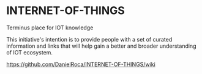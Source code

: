 # INTERNET-OF-THINGS
Terminus place for IOT knowledge

This initiative's intention is to provide people with a set of curated information and links that will help gain a better and broader understanding of IOT ecosystem.

https://github.com/DanielRoca/INTERNET-OF-THINGS/wiki
